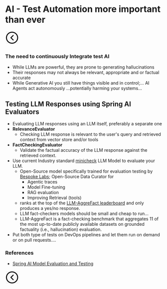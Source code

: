 # AI - Test Automation more important than ever
[<img src="../images/back.png">](../presentation)

### The need to continuously Integrate test AI
- While LLMs are powerful, they are prone to generating hallucinations
- Their responses may not always be relevant, appropriate and or factual accurate
- While Generative AI you still have things visible and in control;... AI Agents act autonomously ...potentially harming your systems...

## Testing LLM Responses using Spring AI Evaluators
- Evaluating LLM responses using an LLM itself, preferably a separate one
- **RelevanceEvaluator**
  - Checking LLM response is relevant to the user's query and retrieved context from vector store and/or tools
- **FactCheckingEvaluator**
  - Validate the factual accuracy of the LLM response against the retrieved context.
- Use current Industry standard [minicheck](https://ollama.com/library/bespoke-minicheck) LLM Model to evaluate your LLM.
  - Open-Source model specifically trained for evaluation testing by [Bespoke Labs](https://www.bespokelabs.ai/); Open-Source Data Curator for 
    - Agentic traces
    - Model Fine-tuning
    - RAG evaluation
    - Improving Retrieval (tools)
  - ranks at the top of the [LLM-AggreFact leaderboard](https://llm-aggrefact.github.io/) and only produces a yes/no response.
  - LLM fact-checkers models should be small and cheap to run...
  - LLM-AggreFact is a fact-checking benchmark that aggregates 11 of the most up-to-date publicly available datasets on grounded factuality (i.e., hallucination) evaluation.
- Put both type of tests on DevOps pipelines and let them run on demand or on pull requests....

### References
- [Spring AI Model Evaluation and Testing](https://docs.spring.io/spring-ai/reference/api/testing.html)

[<img src="../images/back.png">](../presentation)
